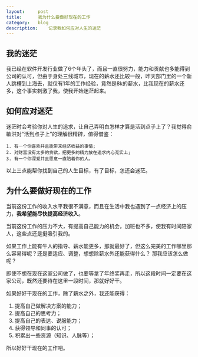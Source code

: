 ```yaml
---
layout:     post
title:      我为什么要做好现在的工作
category:   blog
description:    记录我如何应对人生的迷茫
---
```


## 我的迷茫
我已经在软件开发行业做了6个年头了，而且一直很努力，能力和贡献也多能得到公司的认可，但由于身处三线城市，现在的薪水还比较一般，昨天部门里的一个新人跳槽到上海去，就仅有1年的工作经验，竟然是8k的薪水，比我现在的薪水还多，这个事实刺激了我，使我开始迷茫起来。

## 如何应对迷茫

迷茫时会考验你对人生的追求，让自己弄明白怎样才算是活到点子上了？我觉得俞敏洪对“活到点子上”的理解很精辟，值得借鉴：

    1. 有一个你喜欢并且能带来经济收益的事情;
    2. 对财富没有太多的贪欲，把更多的精力放在追求内心充实上;
    3. 有一个你深爱并且愿意一直陪着你的人。

以上三点能帮你找到自己的人生目标，有了目标，怎还会迷茫。

## 为什么要做好现在的工作
当前这份工作的收入水平我很不满意，而且在生活中我也遇到了一点经济上的压力，**我希望能尽快提高经济收入**。

当前这份工作的压力不大，有提高自己能力的机会，加班也不多，使我有时间陪家人，这些点还是挺吸引我的。

如果工作上能有牛人的指导、薪水能更多，那就最好了，但这么完美的工作哪里那么容易得呢？还是要适应、调整，想想除薪水外还能获得什么？ 那我应该怎么做呢？

即使不想在现在这家公司做了，也要等拿了年终奖再走，所以这段时间一定要在这家公司，既然还要待在这里一段时间，那就好好干。

如果好好干现在的工作，除了薪水之外，我还能获得：

1. 提高自己做解决方案的能力；
2. 提高自己的思考力；
3. 提高自己的表达、说服能力；
4. 获得领导和同事的认可；
5. 积累出一些资源（知识、人脉等）；

所以好好干现在的工作吧。


